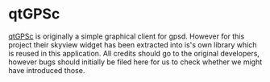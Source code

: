 qtGPSc
===========

[qtGPSc](http://code.google.com/p/qtgpsc/) is originally a simple graphical client for gpsd. However for this project their skyview widget has been extracted into is's own library which is reused in this application.
All credits should go to the original developers, however bugs should initially be filed here for us to check whether we might have introduced those.
